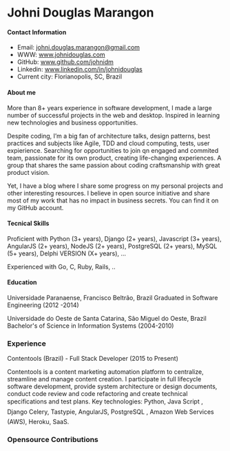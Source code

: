# Johni Douglas Marangon


#### Contact Information

* Email: johni.douglas.marangon@gmail.com
* WWW: www.johnidouglas.com
* GitHub: www.github.com/johnidm
* Linkedin: www.linkedin.com/in/johnidouglas
* Current city: Florianopolis, SC, Brazil

#### About me

More than 8+ years experience in software development, I made a large number of successful projects in the web and desktop. Inspired in learning new technologies and business opportunities.

Despite coding, I’m a big fan of architecture talks, design patterns, best practices and subjects like Agile, TDD and cloud computing, tests, user expierience. Searching for opportunities to join qn engaged and commited team, passionate for its own product, creating life-changing experiences. A group that shares the same passion about coding craftsmanship with great product vision. 

Yet, I have a blog where I share some progress on my personal projects and other interesting resources. l believe in open source initiative and share most of my work that has no impact in business secrets. You can find it on my GitHub account.

#### Tecnical Skills

Proficient with Python (3+ years), Django (2+ years), Javascript (3+ years), AngularJS (2+ years), NodeJS (2+ years), PostgreSQL (2+ years), MySQL (5+ years), Delphi VERSION (X+ years), …

Experienced with Go, C, Ruby, Rails, .. 

#### Education

Universidade Paranaense, Francisco Beltrão, Brazil
Graduated in Software Engineering (2012 -2014)

Universidade do Oeste de Santa Catarina, São Miguel do Oeste, Brazil
Bachelor's of Science in Information Systems (2004-2010)

### Experience

Contentools (Brazil) - Full Stack Developer (2015 to Present)

Contentools is a content marketing automation platform to centralize, streamline and manage content creation. I participate in full lifecycle software development, provide system architecture or design documents, conduct code review and code refactoring and create technical specifications and test plans.
Key technologies: Python, Java Script , Django Celery, Tastypie, AngularJS, PostgreSQL , Amazon Web Services (AWS), Heroku, SaaS.

### Opensource Contributions


